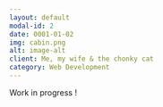 ```yaml
---
layout: default
modal-id: 2
date: 0001-01-02
img: cabin.png
alt: image-alt
client: Me, my wife & the chonky cat
category: Web Development
---
```

Work in progress !